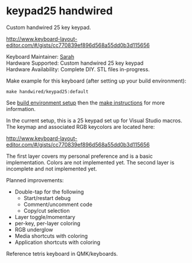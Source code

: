 # keypad25 handwired

Custom handwired 25 key keypad.

http://www.keyboard-layout-editor.com/#/gists/cc770839ef896d568a55dd0b3d115656

Keyboard Maintainer: [Sarah](https://github.com/galorin)  
Hardware Supported: Custom handwired 25 key keypad  
Hardware Availability: Complete DIY.  STL files in-progress.

Make example for this keyboard (after setting up your build environment):

    make handwired/keypad25:default

See [build environment setup](https://docs.qmk.fm/build_environment_setup.html) then the [make instructions](https://docs.qmk.fm/make_instructions.html) for more information.

In the current setup, this is a 25 keypad set up for Visual Studio macros.  The keymap and associated RGB keycolors are located here:

http://www.keyboard-layout-editor.com/#/gists/cc770839ef896d568a55dd0b3d115656

The first layer covers my personal preference and is a basic implementation.  Colors are not implemented yet.  The second layer is incomplete and not implemented yet.

Planned improvements:

 * Double-tap for the following
   * Start/restart debug
   * Comment/uncomment code
   * Copy/cut selection
 * Layer toggle/momentary
 * per-key, per-layer coloring
 * RGB underglow
 * Media shortcuts with coloring
 * Application shortcuts with coloring
 
 Reference tetris keyboard in QMK/keyboards.
